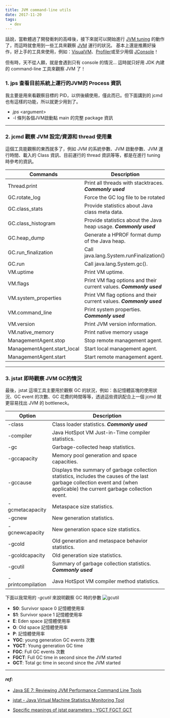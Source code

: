 ```yaml
---
title: JVM command-line utils
date: 2017-11-20
tags: 
  - dev
---
```


話說，當軟體過了開發衝刺的高峰後，接下來就可以開始進行 [JVM tuning](https://docs.oracle.com/cd/E13222_01/wls/docs81/perform/JVMTuning.html) 的動作了，而這時就會用到一些工具來觀察 [JVM](https://en.wikipedia.org/wiki/Java_virtual_machine) 運行的狀況。
基本上還是推薦好操作，好上手的工具來使用，例如：[VisualVM](https://visualvm.github.io/)、[Profiler](https://www.ej-technologies.com/products/jprofiler/overview.html)或至少用個 [JConsole](https://docs.oracle.com/javase/7/docs/technotes/guides/management/jconsole.html)！

但有時，天不從人願，就是會遇到只有 console 的情況... 這時就只好用 JDK 內建的 command-line 工具來觀察 JVM 了！

### 1. jps 查看目前系統上運行的JVM的 Process 資訊
我主要是用來看觀察目標的 PID，以供後續使用，僅此而已。但下面講到的 jcmd 也有這樣的功能，所以就更少用到了。

  * _jps_ &lt;argument&gt;
   * -l 條列各個JVM啟動點 main 的完整 package 資訊

---

### 2. jcmd 觀察 JVM 設定/資源和 thread 使用量
這個工具能觀察的東西就多了，例如 JVM 的系統參數、JVM 啟動參數、JVM 運行時間、載入的 Class 資訊、目前運行的 thread 資訊等等，都是在進行 tuning 時參考的資訊。

| Commands | Description | 
| ------ | ------ | 
|  Thread.print  |  Print all threads with stacktraces. **_Commonly used_** |
| GC.rotate_log | Force the GC log file to be rotated. |
| GC.class_stats | Provide statistics about Java class meta data. |
| GC.class_histogram | Provide statistics about the Java heap usage. **_Commonly used_** |
| GC.heap_dump | Generate a HPROF format dump of the Java heap. |
| GC.run_finalization | Call java.lang.System.runFinalization(). |
| GC.run | Call java.lang.System.gc(). |
| VM.uptime | Print VM uptime. |
| VM.flags | Print VM flag options and their current values. **_Commonly used_** |
| VM.system_properties | Print VM flag options and their current values. **_Commonly used_** |
| VM.command_line | Print system properties. **_Commonly used_** |
| VM.version | Print JVM version information. |
| VM.native_memory | Print native memory usage |
| ManagementAgent.stop | Stop remote management agent. |
| ManagementAgent.start_local | Start local management agent. |
| ManagementAgent.start | Start remote management agent. |


  
---

### 3. jstat 即時觀察 JVM GC的情況
最後，jstat 這項工具主要用於觀察 GC 的狀況，例如：各記憶體區塊的使用狀況、GC event 的次數、GC 花費的時間等等，透過這些資訊配合上一個 jcmd 就更容易找出 JVM 的 bottleneck。

| Option | Description | 
| ------ | ------ | 
| -class | Class loader statistics. **_Commonly used_**|
| -compiler | Java HotSpot VM Just-in-Time compiler statistics. |
| -gc | Garbage-collected heap statistics. |
| -gccapacity | Memory pool generation and space capacities. |
| -gccause |  Displays the summary of garbage collection statistics, includes the causes of the last garbage collection event and (when applicable) the current garbage collection event. |
| -gcmetacapacity | Metaspace size statistics. |
| -gcnew | New generation statistics. |
| -gcnewcapacity | New generation space size statistics. |
| -gcold | Old generation and metaspace behavior statistics. |
| -gcoldcapacity | Old generation size statistics. |
| -gcutil | Summary of garbage collection statistics. **_Commonly used_**|
| -printcompilation | Java HotSpot VM compiler method statistics. |

下面以我常用的 _-gcutil_ 來說明觀察 GC 時的參數
![gcutil](imgs/gcutil.png)
  * **S0**: Survivor space 0 記憶體使用率
  * **S1**: Survivor space 1 記憶體使用率
  * **E**:  Eden space 記憶體使用率
  * **O**:  Old space 記憶體使用率
  * **P**:  記憶體使用率
  * **YGC**: young generation GC events 次數
  * **YGCT**: Young generation GC time 
  * **FGC**: Full GC events 次數
  * **FGCT**: Full GC time in second since the JVM started
  * **GCT**: Total gc time in second since the JVM started

---
#### _ref:_ 

* [Java SE 7: Reviewing JVM Performance Command Line Tools](http://www.oracle.com/webfolder/technetwork/tutorials/obe/java/JavaJCMD/index.html)

* [jstat - Java Virtual Machine Statistics Monitoring Tool](http://docs.oracle.com/javase/1.5.0/docs/tooldocs/share/jstat.html)

* [Specific meanings of jstat parameters : YGCT FGCT GCT](https://stackoverflow.com/questions/29798704/specific-meanings-of-jstat-parameters-ygct-fgct-gct)
